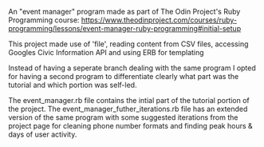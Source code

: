 An "event manager" program made as part of The Odin Project's Ruby Programming course: 
https://www.theodinproject.com/courses/ruby-programming/lessons/event-manager-ruby-programming#initial-setup

This project made use of 'file', reading content from CSV files, accessing Googles Civic Information API and using ERB for templating

Instead of having a seperate branch dealing with the same program I opted for having a second program to differentiate clearly what part was the tutorial and which portion was self-led.

The event_manager.rb file contains the intial part of the tutorial portion of the project. The event_manager_futher_iterations.rb file has an extended version of the same program with some suggested iterations from the project page for cleaning phone number formats and finding peak hours & days of user activity.


